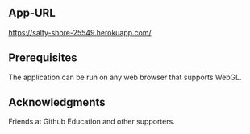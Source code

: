 ## App-URL

https://salty-shore-25549.herokuapp.com/

## Prerequisites

The application can be run on any web browser that supports WebGL.

## Acknowledgments

Friends at Github Education and other supporters.
